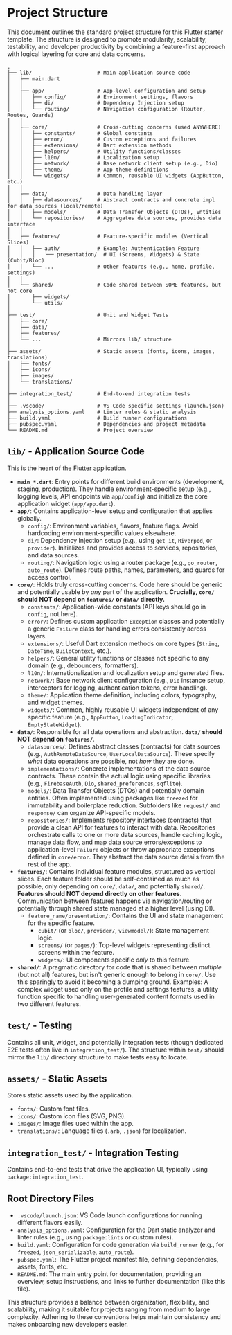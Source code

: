 # Project Structure

This document outlines the standard project structure for this Flutter starter template. The structure is designed to promote modularity, scalability, testability, and developer productivity by combining a feature-first approach with logical layering for core and data concerns.

```
.
├── lib/                     # Main application source code
│   ├── main.dart
│   │
│   ├── app/                 # App-level configuration and setup
│   │   ├── config/          # Environment settings, flavors
│   │   ├── di/              # Dependency Injection setup
│   │   └── routing/         # Navigation configuration (Router, Routes, Guards)
│   │
│   ├── core/                # Cross-cutting concerns (used ANYWHERE)
│   │   ├── constants/       # Global constants
│   │   ├── error/           # Custom exceptions and failures
│   │   ├── extensions/      # Dart extension methods
│   │   ├── helpers/         # Utility functions/classes
│   │   ├── l10n/            # Localization setup
│   │   ├── network/         # Base network client setup (e.g., Dio)
│   │   ├── theme/           # App theme definitions
│   │   └── widgets/         # Common, reusable UI widgets (AppButton, etc.)
│   │
│   ├── data/                # Data handling layer
│   │   ├── datasources/     # Abstract contracts and concrete impl for data sources (local/remote)
│   │   ├── models/          # Data Transfer Objects (DTOs), Entities
│   │   └── repositories/    # Aggregates data sources, provides data interface
│   │
│   ├── features/            # Feature-specific modules (Vertical Slices)
│   │   ├── auth/            # Example: Authentication Feature
│   │   │   └── presentation/  # UI (Screens, Widgets) & State (Cubit/Bloc)
│   │   └── ...              # Other features (e.g., home, profile, settings)
│   │
│   └── shared/              # Code shared between SOME features, but not core
│       ├── widgets/
│       └── utils/
│
├── test/                    # Unit and Widget Tests
│   ├── core/
│   ├── data/
│   ├── features/
│   └── ...                  # Mirrors lib/ structure
│
├── assets/                  # Static assets (fonts, icons, images, translations)
│   ├── fonts/
│   ├── icons/
│   ├── images/
│   └── translations/
│
├── integration_test/        # End-to-end integration tests
│
├── .vscode/                 # VS Code specific settings (launch.json)
├── analysis_options.yaml    # Linter rules & static analysis
├── build.yaml               # Build runner configurations
├── pubspec.yaml             # Dependencies and project metadata
└── README.md                # Project overview
```

## `lib/` - Application Source Code

This is the heart of the Flutter application.

- **`main_*.dart`**: Entry points for different build environments (development, staging, production). They handle environment-specific setup (e.g., logging levels, API endpoints via `app/config`) and initialize the core application widget (`app/app.dart`).
- **`app/`**: Contains application-level setup and configuration that applies globally.
  - `config/`: Environment variables, flavors, feature flags. Avoid hardcoding environment-specific values elsewhere.
  - `di/`: Dependency Injection setup (e.g., using `get_it`, `Riverpod`, or `provider`). Initializes and provides access to services, repositories, and data sources.
  - `routing/`: Navigation logic using a router package (e.g., `go_router`, `auto_route`). Defines route paths, names, parameters, and guards for access control.
- **`core/`**: Holds truly cross-cutting concerns. Code here should be generic and potentially usable by _any_ part of the application. **Crucially, `core/` should NOT depend on `features/` or `data/` directly.**
  - `constants/`: Application-wide constants (API keys should go in `config`, not here).
  - `error/`: Defines custom application `Exception` classes and potentially a generic `Failure` class for handling errors consistently across layers.
  - `extensions/`: Useful Dart extension methods on core types (`String`, `DateTime`, `BuildContext`, etc.).
  - `helpers/`: General utility functions or classes not specific to any domain (e.g., debouncers, formatters).
  - `l10n/`: Internationalization and localization setup and generated files.
  - `network/`: Base network client configuration (e.g., `Dio` instance setup, interceptors for logging, authentication tokens, error handling).
  - `theme/`: Application theme definition, including colors, typography, and widget themes.
  - `widgets/`: Common, highly reusable UI widgets independent of any specific feature (e.g., `AppButton`, `LoadingIndicator`, `EmptyStateWidget`).
- **`data/`**: Responsible for all data operations and abstraction. **`data/` should NOT depend on `features/`**.
  - `datasources/`: Defines abstract classes (contracts) for data sources (e.g., `AuthRemoteDataSource`, `UserLocalDataSource`). These specify _what_ data operations are possible, not _how_ they are done.
  - `implementations/`: Concrete implementations of the data source contracts. These contain the actual logic using specific libraries (e.g., `FirebaseAuth`, `Dio`, `shared_preferences`, `sqflite`).
  - `models/`: Data Transfer Objects (DTOs) and potentially domain entities. Often implemented using packages like `freezed` for immutability and boilerplate reduction. Subfolders like `request/` and `response/` can organize API-specific models.
  - `repositories/`: Implements repository interfaces (contracts) that provide a clean API for features to interact with data. Repositories orchestrate calls to one or more data sources, handle caching logic, manage data flow, and map data source errors/exceptions to application-level `Failure` objects or throw appropriate exceptions defined in `core/error`. They abstract the data source details from the rest of the app.
- **`features/`**: Contains individual feature modules, structured as vertical slices. Each feature folder should be self-contained as much as possible, only depending on `core/`, `data/`, and potentially `shared/`. **Features should NOT depend directly on other features.** Communication between features happens via navigation/routing or potentially through shared state managed at a higher level (using DI).
  - `feature_name/presentation/`: Contains the UI and state management for the specific feature.
    - `cubit/` (or `bloc/`, `provider/`, `viewmodel/`): State management logic.
    - `screens/` (or `pages/`): Top-level widgets representing distinct screens within the feature.
    - `widgets/`: UI components specific _only_ to this feature.
- **`shared/`**: A pragmatic directory for code that is shared between _multiple_ (but not all) features, but isn't generic enough to belong in `core/`. Use this sparingly to avoid it becoming a dumping ground. Examples: A complex widget used only on the profile and settings features, a utility function specific to handling user-generated content formats used in two different features.

## `test/` - Testing

Contains all unit, widget, and potentially integration tests (though dedicated E2E tests often live in `integration_test/`). The structure within `test/` should mirror the `lib/` directory structure to make tests easy to locate.

## `assets/` - Static Assets

Stores static assets used by the application.

- `fonts/`: Custom font files.
- `icons/`: Custom icon files (SVG, PNG).
- `images/`: Image files used within the app.
- `translations/`: Language files (`.arb`, `.json`) for localization.

## `integration_test/` - Integration Testing

Contains end-to-end tests that drive the application UI, typically using `package:integration_test`.

## Root Directory Files

- `.vscode/launch.json`: VS Code launch configurations for running different flavors easily.
- `analysis_options.yaml`: Configuration for the Dart static analyzer and linter rules (e.g., using `package:lints` or custom rules).
- `build.yaml`: Configuration for code generation via `build_runner` (e.g., for `freezed`, `json_serializable`, `auto_route`).
- `pubspec.yaml`: The Flutter project manifest file, defining dependencies, assets, fonts, etc.
- `README.md`: The main entry point for documentation, providing an overview, setup instructions, and links to further documentation (like this file).

This structure provides a balance between organization, flexibility, and scalability, making it suitable for projects ranging from medium to large complexity. Adhering to these conventions helps maintain consistency and makes onboarding new developers easier.
